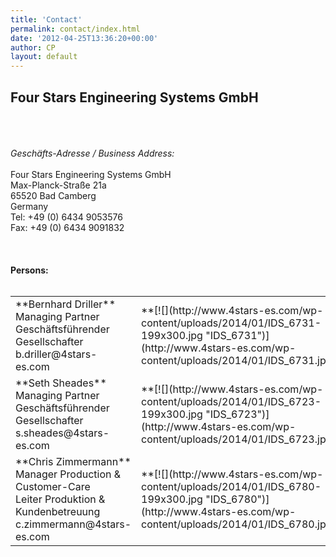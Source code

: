 ```yaml
---
title: 'Contact'
permalink: contact/index.html
date: '2012-04-25T13:36:20+00:00'
author: CP
layout: default
---
```

## Four Stars Engineering Systems GmbH
<br><br>  
*Geschäfts-Adresse / Business Address:*  <br><br>
Four Stars Engineering Systems GmbH  
Max-Planck-Straße 21a  
65520 Bad Camberg  
Germany  
Tel: +49 (0) 6434 9053576  
Fax: +49 (0) 6434 9091832  
<br><br><br>
**Persons:**
<br><br>
<table>
<tr>
<td>
**Bernhard Driller**<br>Managing Partner<br>Geschäftsführender Gesellschafter<br>b.driller@4stars-es.com
</td>
<td>
**[![](http://www.4stars-es.com/wp-content/uploads/2014/01/IDS_6731-199x300.jpg "IDS_6731")](http://www.4stars-es.com/wp-content/uploads/2014/01/IDS_6731.jpg)** 
</td>
</tr>
<tr>
<td>**Seth Sheades** <br>Managing Partner<br>Geschäftsführender Gesellschafter<br>s.sheades@4stars-es.com </td><td> **[![](http://www.4stars-es.com/wp-content/uploads/2014/01/IDS_6723-199x300.jpg "IDS_6723")](http://www.4stars-es.com/wp-content/uploads/2014/01/IDS_6723.jpg)**
</td>
</tr>
<tr>
<td>**Chris Zimmermann**<br>Manager Production &amp; Customer-Care<br>Leiter Produktion &amp; Kundenbetreuung<br>c.zimmermann@4stars-es.com
</td>
<td>
**[![](http://www.4stars-es.com/wp-content/uploads/2014/01/IDS_6780-199x300.jpg "IDS_6780")](http://www.4stars-es.com/wp-content/uploads/2014/01/IDS_6780.jpg)** </td>
</tr>
</table>
